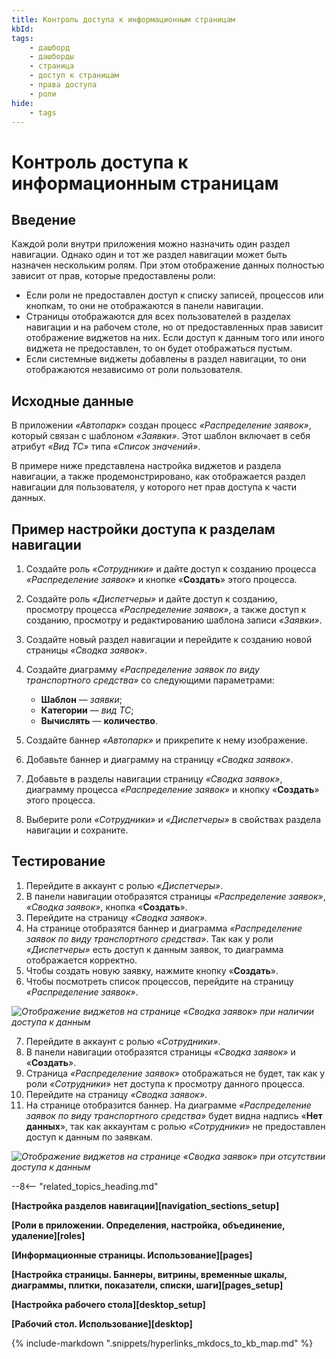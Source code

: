 ```yaml
---
title: Контроль доступа к информационным страницам
kbId:
tags:
    - дашборд
    - дашборды
    - страница
    - доступ к страницам
    - права доступа
    - роли
hide:
    - tags
---
```


# Контроль доступа к информационным страницам

## Введение

Каждой роли внутри приложения можно назначить один раздел навигации. Однако один и тот же раздел навигации может быть назначен нескольким ролям. При этом отображение данных полностью зависит от прав, которые предоставлены роли:

- Если роли не предоставлен доступ к списку записей, процессов или кнопкам, то они не отображаются в панели навигации.
- Страницы отображаются для всех пользователей в разделах навигации и на рабочем столе, но от предоставленных прав зависит отображение виджетов на них. Если доступ к данным того или иного виджета не предоставлен, то он будет отображаться пустым.
- Если системные виджеты добавлены в раздел навигации, то они отображаются независимо от роли пользователя.

## Исходные данные

В приложении _«Автопарк»_ создан процесс _«Распределение заявок»_, который связан с шаблоном _«Заявки»_. Этот шаблон включает в себя атрибут _«Вид ТС»_ типа _«Список значений»_.

В примере ниже представлена настройка виджетов и раздела навигации, а также продемонстрировано, как отображается раздел навигации для пользователя, у которого нет прав доступа к части данных.

## Пример настройки доступа к разделам навигации

1. Создайте роль _«Сотрудники»_ и дайте доступ к созданию процесса _«Распределение заявок»_ и кнопке «**Создать**» этого процесса.
2. Создайте роль _«Диспетчеры»_ и дайте доступ к созданию, просмотру процесса _«Распределение заявок»_, а также доступ к созданию, просмотру и редактированию шаблона записи _«Заявки»_.
3. Создайте новый раздел навигации и перейдите к созданию новой страницы _«Сводка заявок»_.
4. Создайте диаграмму _«Распределение заявок по виду транспортного средства»_ со следующими параметрами:

    - **Шаблон** — _заявки_;
    - **Категории** — _вид ТС_;
    - **Вычислять** — **количество**.

5. Создайте баннер _«Автопарк»_ и прикрепите к нему изображение.
6. Добавьте баннер и диаграмму на страницу _«Сводка заявок»_.
7. Добавьте в разделы навигации страницу _«Сводка заявок»_, диаграмму процесса _«Распределение заявок»_ и кнопку «**Создать**» этого процесса.
8. Выберите роли _«Сотрудники»_ и _«Диспетчеры»_ в свойствах раздела навигации и сохраните.

## Тестирование

1. Перейдите в аккаунт с ролью _«Диспетчеры»_.
2. В панели навигации отобразятся страницы _«Распределение заявок»_, _«Сводка заявок»_, кнопка «**Создать**».
3. Перейдите на страницу _«Сводка заявок»_.
4. На странице отобразятся баннер и диаграмма _«Распределение заявок по виду транспортного средства»_. Так как у роли _«Диспетчеры»_ есть доступ к данным заявок, то диаграмма отображается корректно.
5. Чтобы создать новую заявку, нажмите кнопку «**Создать**».
6. Чтобы посмотреть список процессов, перейдите на страницу _«Распределение заявок»_.

_![Отображение виджетов на странице «Сводка заявок» при наличии доступа к данным](access_restriction_dashboard_full_access.png)_

7. Перейдите в аккаунт с ролью _«Сотрудники»_.
8. В панели навигации отобразятся страницы _«Сводка заявок»_ и «**Создать**».
9. Страница _«Распределение заявок»_ отображаться не будет, так как у роли _«Сотрудники»_ нет доступа к просмотру данного процесса.
10. Перейдите на страницу _«Сводка заявок»_.
11. На странице отобразится баннер. На диаграмме _«Распределение заявок по виду транспортного средства»_ будет видна надпись «**Нет данных**», так как аккаунтам с ролью _«Сотрудники»_ не предоставлен доступ к данным по заявкам.

_![Отображение виджетов на странице «Сводка заявок» при отсутствии доступа к данным](access_restriction_dashboard_part_access.png.png)_

--8<-- "related_topics_heading.md"

**[Настройка разделов навигации][navigation_sections_setup]**

**[Роли в приложении. Определения, настройка, объединение, удаление][roles]**

**[Информационные страницы. Использование][pages]**

**[Настройка страницы. Баннеры, витрины, временные шкалы, диаграммы, плитки, показатели, списки, шаги][pages_setup]**

**[Настройка рабочего стола][desktop_setup]**

**[Рабочий стол. Использование][desktop]**

{%
include-markdown ".snippets/hyperlinks_mkdocs_to_kb_map.md"
%}
